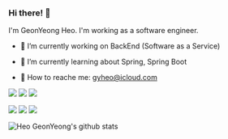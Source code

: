 ### Hi there! 👋

I'm GeonYeong Heo. I'm working as a software engineer.

- 🔭 I’m currently working on BackEnd (Software as a Service)

- 🌱 I’m currently learning about Spring, Spring Boot

- 💬 How to reache me: gyheo@icloud.com

<img src="https://img.shields.io/badge/Java-007396?style=for-the-badge&logo=Java&logoColor=white"> <img src="https://img.shields.io/badge/Spring-6DB33F?style=for-the-badge&logo=Spring&logoColor=white"> <img src="https://img.shields.io/badge/SpringBoot-6DB33F?style=for-the-badge&logo=SpringBoot&logoColor=white"><br>

<img src="https://img.shields.io/badge/JavaScript-F7DF1E?style=for-the-badge&logo=JavaScript&logoColor=white"> <img src="https://img.shields.io/badge/TypeScript-3178C6?style=for-the-badge&logo=TypeScript&logoColor=white"> <img src="https://img.shields.io/badge/Vue.js-4FC08D?style=for-the-badge&logo=Vue.js&logoColor=white">

![Heo GeonYeong's github stats](https://github-readme-stats.vercel.app/api?username=gyheo&show_icons=true&theme=merko)
